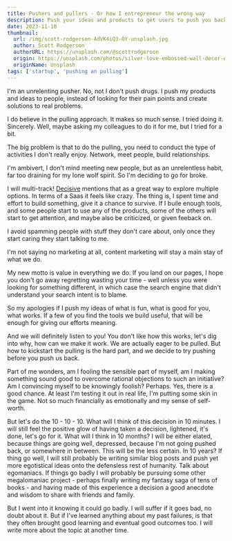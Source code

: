 ```yaml
---
title: Pushers and pullers - Or how I entrepreneur the wrong way
description: Push your ideas and products to get users to push you back and, in the end, pull you. 
date: 2023-11-10
thumbnail:
  url: /img/scott-rodgerson-AdVK4iQ3-OY-unsplash.jpg
  author: Scott Rodgerson
  authorURL: https://unsplash.com/@scottrodgerson
  origin: https://unsplash.com/photos/silver-love-embossed-wall-decor-AdVK4iQ3-OY
  originName: Unsplash
tags: ['startup', 'pushing an pulling']
---
```


I'm an unrelenting pusher. No, not I don't push drugs. I push my products and ideas to people, instead
of looking for their pain points and create solutions to real problems.

I do believe in the pulling approach. It makes so much sense. I tried doing it. Sincerely. Well, maybe
asking my colleagues to do it for me, but I tried for a bit.

The big problem is that to do the pulling, you need to conduct the type of activities I don't really enjoy.
Network, meet people, build relationships.

I'm ambivert, I don't mind meeting new people, but as an unrelentless habit, far too draining for my lone
wolf spirit. So I'm deciding to go for broke.

I will multi-track! [Decisive]() mentions that as a great way to explore multiple options. In terms of a Saas it
feels like crazy. The thing is, I spent time and effort to build something, give it a chance to survive.
If I buile enough tools, and some people start to use any of the products, some of the others will start
to get attention, and maybe also be criticized, or given feeback on.

I avoid spamming people with stuff they don't care about, only once they start caring they start talking to me.

I'm not saying no marketing at all, content marketing will stay a main stay of what we do.

My new motto is value in everything we do. If you land on our pages, I hope you don't go away regretting
wasting your time - well unless you were looking for something different, in which case the search engine
that didn't understand your search intent is to blame.

So my apologies if I push my ideas of what is fun, what is good for you, what works. If a few of you find the
tools we build useful, that will be enough for giving our efforts meaning.

And we will definitely listen to you! You don't like how this works, let's dig into why, how can we make it
work. We are actually eager to be pulled. But how to kickstart the pulling is the hard part, and we decide
to try pushing before you push us back.

Part of me wonders, am I fooling the sensible part of myself, am I making something sound good to overcome
rational objections to such an initiative? Am I convincing myself to be knowingly foolish? Perhaps. Yes, there
is a good chance. At least I'm testing it out in real life, I'm putting some skin in the game.
Not so much financially as emotionally and my sense of self-worth.

But let's do the 10 - 10 - 10. What will I think of this decision in 10 minutes. I will still feel
the positive glow of having taken a decision, lightened, it's done, let's go for it.
What will I think in 10 months? I will be either elated, because things are going well, depressed, because
I'm not going pushed back, or somewhere in between. This will be the less certain.
In 10 years? If thing go well, I will still probably be writing similar blog posts and push yet more egotistical
ideas onto the defensless rest of humanity. Talk about egomaniacs. If things go badly I will probably
be pursuing some other megalomaniac project - perhaps finally writing my fantasy saga of tens of books - and
having made of this experience a decision a good anecdote and wisdom to share with friends and family.

But I went into it knowing it could go badly. I will suffer if it goes bad, no doubt about it. But if I've
learned anything about my past failures, is that they often brought good learning and eventual good outcomes
too. I will write more about the topic at another time.
